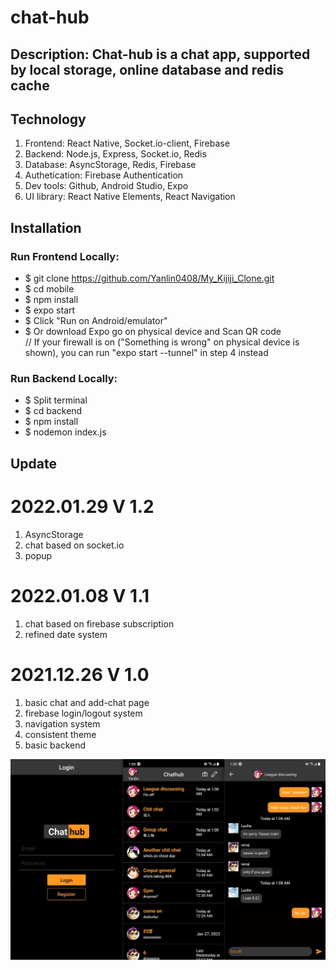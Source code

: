 # chat-hub

## Description: Chat-hub is a chat app, supported by local storage, online database and redis cache

## Technology

1. Frontend: React Native, Socket.io-client, Firebase
2. Backend: Node.js, Express, Socket.io, Redis
3. Database: AsyncStorage, Redis, Firebase
4. Authetication: Firebase Authentication
5. Dev tools: Github, Android Studio, Expo
6. UI library: React Native Elements, React Navigation

## Installation

### Run Frontend Locally:
* $ git clone https://github.com/Yanlin0408/My_Kijiji_Clone.git <br/>
* $ cd mobile<br/>
* $ npm install<br/>
* $ expo start<br/>
* $ Click "Run on Android/emulator"<br/>
* $ Or download Expo go on physical device and Scan QR code<br/>
// If your firewall is on ("Something is wrong" on physical device is shown), you can run "expo start --tunnel" in step 4 instead

### Run Backend Locally:
* $ Split terminal<br/>
* $ cd backend<br/>
* $ npm install<br/>
* $ nodemon index.js<br/>

## Update

# 2022.01.29 V 1.2

1. AsyncStorage
2. chat based on socket.io
3. popup

# 2022.01.08 V 1.1

1. chat based on firebase subscription
2. refined date system

# 2021.12.26 V 1.0

1. basic chat and add-chat page
2. firebase login/logout system
3. navigation system
4. consistent theme
5. basic backend

![alt text](https://github.com/Yanlin0408/chat-hub/blob/main/mobile/assets/demo.jpg?raw=true)
